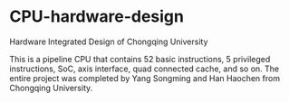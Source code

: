 # CPU-hardware-design
Hardware Integrated Design of Chongqing University

This is a pipeline CPU that contains 52 basic instructions, 5 privileged instructions, SoC, axis interface, quad connected cache, and so on. The entire project was completed by Yang Songming and Han Haochen from Chongqing University.
